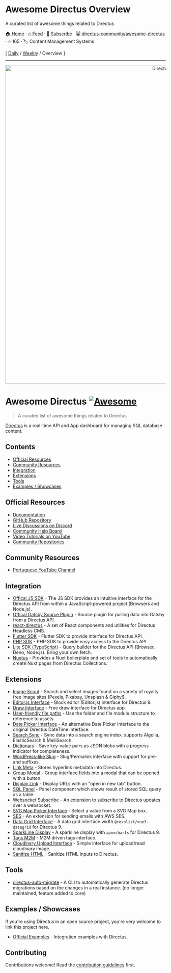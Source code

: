 # Awesome Directus Overview

A curated list of awesome things related to Directus

[🏠 Home](/README.md) · [🔥 Feed](https://www.trackawesomelist.com/directus-community/awesome-directus/rss.xml) · [📮 Subscribe](https://trackawesomelist.us17.list-manage.com/subscribe?u=d2f0117aa829c83a63ec63c2f&id=36a103854c) · [😺 directus-community/awesome-directus](https://github.com/directus-community/awesome-directus) · ⭐ 165 · 🏷️ Content Management Systems

[ [Daily](/content/directus-community/awesome-directus/README.md) / [Weekly](/content/directus-community/awesome-directus/week/README.md) / Overview ]

---

<p align="center"><a href="https://directus.io"><img alt="Directus Logo" src="https://user-images.githubusercontent.com/522079/158864859-0fbeae62-9d7a-4619-b35e-f8fa5f68e0c8.png" width="1000px"></a></p>

# Awesome Directus [![Awesome](https://awesome.re/badge.svg)](https://awesome.re)

> A curated list of awesome things related to Directus

[Directus](https://directus.io) is a real-time API and App dashboard for managing SQL database content.

## Contents

*   [Official Resources](#official-resources)
*   [Community Resources](#community-resources)
*   [Integration](#integration)
*   [Extensions](#extensions)
*   [Tools](#tools)
*   [Examples / Showcases](#examples--showcases)

## Official Resources

*   [Documentation](https://docs.directus.io/getting-started/introduction/)
*   [GitHub Repository](https://github.com/directus/directus)
*   [Live Discussions on Discord](https://directus.chat)
*   [Community Help Board](https://github.com/directus/directus/discussions/categories/q-a)
*   [Video Tutorials on YouTube](https://www.youtube.com/c/DirectusVideos/featured)
*   [Community Repositories](https://github.com/directus-community)

## Community Resources

*   [Portuguese YouTube Channel](https://www.youtube.com/c/DirectusBR)

## Integration

*   [Offical JS SDK](https://www.npmjs.com/package/@directus/sdk) - The JS SDK provides an intuitive interface for the Directus API from within a JavaScript-powered project (Browsers and Node.js).
*   [Offical Gatsby Source Plugin](https://www.npmjs.com/package/@directus/gatsby-source-directus) - Source plugin for pulling data into Gatsby from a Directus API.
*   [react-directus](https://github.com/gremo/react-directus) - A set of React components and utilities for Directus Headless CMS.
*   [Flutter SDK](https://pub.dev/packages/directus) - Flutter SDK to provide interface for Directus API.
*   [PHP SDK](https://github.com/alantiller/directus-php-sdk) - PHP SDK to provide easy access to the Directus API.
*   [Lite SDK (TypeScript)](https://github.com/jacoborus/directus-lite-sdk) - Query builder for the Directus API (Browser, Deno, Node.js). Bring your own fetch.
*   [Nuxtus](https://nuxtus.com) - Provides a Nuxt boilerplate and set of tools to automatically create Nuxt pages from Directus Collections.

## Extensions

*   [Image Scout](https://github.com/resauce-dev/directus-image-scout?ref=awesome-directus) - Search and select images found on a variety of royalty free image sites (Pexels, Pixabay, Unsplash & Giphy!).
*   [Editor.js Interface](https://github.com/dimitrov-adrian/directus-extension-editorjs-interface) - Block editor (Editor.js) interface for Directus 9.
*   [Draw Interface](https://github.com/jesusgp22/directus-draw-interface) - Free draw interface for Directus app.
*   [User-friendly file paths](https://gist.github.com/ToJans/fa18e2a7363edd24be6ad8dda2dd0232) - Use the folder and file module structure to reference to assets.
*   [Date Picker Interface](https://github.com/u12206050/directus-9-date-picker-interface) - An alternative Date Picker Interface to the original Directus DateTime interface.
*   [Search Sync](https://github.com/dimitrov-adrian/directus-extension-searchsync) - Sync data into a search engine index, supports Algolia, ElasticSearch & MeiliSearch.
*   [Dictionary](https://github.com/georgexchelebiev/directus-dictionary) - Save key-value pairs as JSON blobs with a progress indicator for completeness.
*   [WordPress-like Slug](https://github.com/dimitrov-adrian/directus-extension-wpslug-interface) - Slug/Permalink interface with support for pre- and suffixes.
*   [Link Meta](https://github.com/dimitrov-adrian/directus-extension-linkmeta) - Stores hyperlink metadata into Directus.
*   [Group Modal](https://github.com/dimitrov-adrian/directus-extension-group-modal-interface) - Group interface fields into a modal that can be opened with a button.
*   [Display Link](https://github.com/jacoborus/directus-extension-display-link) - Display URLs with an "open in new tab" button.
*   [SQL Panel](https://github.com/harish2704/directus-sql-panel) - Panel component which shows result of stored SQL query as a table.
*   [Websocket Subscribe](https://github.com/br41nslug/directus-websocket-subscribe) - An extension to subscribe to Directus updates over a websocket.
*   [SVG Map Picker Interface](https://github.com/dimitrov-adrian/directus-extension-svgmap-picker-interface) - Select a value from a SVG Map box.
*   [SES](https://github.com/ryntab/Directus-SES) - An extension for sending emails with AWS SES.
*   [Data Grid Interface](https://github.com/seymoe/directus-extension-vgrid-interface) - A data grid interface width `@revolist/vue3-datagrid` for Directus 9.
*   [SparkLine Display](https://github.com/seymoe/directus-extension-sparkline-display) - A sparkline display with `apexcharts` for Directus 9.
*   [Tags M2M](https://github.com/dimitrov-adrian/directus-extension-tags-m2m-interface) - M2M driven tags interface.
*   [Cloudinary Upload Interface](https://github.com/kevcomparadise/directus-vue3-cloudinary-upload) - Simple interface for upload/read cloudinary image.
*   [Sanitize HTML](https://github.com/licitdev/directus-extension-sanitize-html) - Sanitize HTML inputs to Directus.

## Tools

*   [directus-auto-migrate](https://github.com/dstoyanoff/directus-auto-migrate) - A CLI to automatically generate Directus migrations based on the changes in a real instance. (no longer maintained, feature added to core)

## Examples / Showcases

If you're using Directus in an open source project, you're very welcome to link this project here.

*   [Official Examples](https://github.com/directus/examples) - Integration examples with Directus.

## Contributing

Contributions welcome! Read the [contribution guidelines](https://github.com/directus-community/awesome-directus/blob/main/README.md/contributing.md) first.


